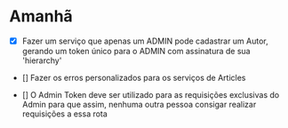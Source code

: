 # Amanhã

- [x] Fazer um serviço que apenas um ADMIN pode cadastrar um Autor, 
gerando um token único para o ADMIN com assinatura de sua 'hierarchy'

- [] Fazer os erros personalizados para os serviços de Articles




- [] O Admin Token deve ser utilizado para as requisições exclusivas do Admin
 para que assim, nenhuma outra pessoa consigar realizar requisições a essa rota
